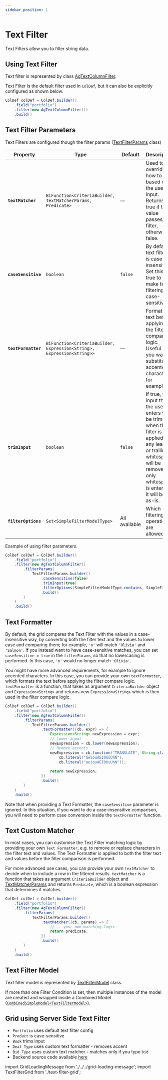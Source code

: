 ```yaml
---
sidebar_position: 1
---
```


# Text Filter
Text Filters allow you to filter string data.

## Using Text Filter
Text filter is represented by class [AgTextColumnFilter](https://github.com/smolcan/ag-grid-jpa-adapter/blob/main/src/main/java/io/github/smolcan/aggrid/jpa/adapter/filter/provided/simple/AgTextColumnFilter.java).

Text Filter is the default filter used in `ColDef`, but it can also be explicitly configured as shown below.
```java
ColDef colDef = ColDef.builder()
    .field("portfolio")
    .filter(new AgTextColumnFilter())
    .build()
```

## Text Filter Parameters
Text Filters are configured though the filter params ([TextFilterParams](https://github.com/smolcan/ag-grid-jpa-adapter/blob/main/src/main/java/io/github/smolcan/aggrid/jpa/adapter/filter/model/simple/params/TextFilterParams.java) class)

| Property                      | Type                                                                  | Default    | Description                                                                                                                                                                                      |
|-------------------------------|-----------------------------------------------------------------------|------------|--------------------------------------------------------------------------------------------------------------------------------------------------------------------------------------------------|
| **`textMatcher`** | `BiFunction<CriteriaBuilder, TextMatcherParams, Predicate>`           | —           | Used to override how to filter based on the user input. Returns true if the value passes the filter, otherwise false.                                                                            |
| **`caseSensitive`**                | `boolean`                                                             | `false`    | By default, text filtering is case-insensitive. Set this to true to make text filtering case-sensitive.                                                                                          |
| **`textFormatter`**                  | `BiFunction<CriteriaBuilder, Expression<String>, Expression<String>>` | —           | Formats the text before applying the filter compare logic. Useful if you want to substitute accented characters, for example.                                                                    |
| **`trimInput`**         | `boolean`                                                             | `false`    | If true, the input that the user enters will be trimmed when the filter is applied, so any leading or trailing whitespace will be removed. If only whitespace is entered, it will be left as-is. |
| **`filterOptions`**         | `Set<SimpleFilterModelType>`                                            | All available | Which filtering operations are allowed.                                                                                                                                                          |

Example of using filter parameters.
```java
ColDef colDef = ColDef.builder()
    .field("portfolio")
    .filter(new AgTextColumnFilter()
        .filterParams(
            TextFilterParams.builder()
                .caseSensitive(false)
                .trimInput(true)
                .filterOptions(SimpleFilterModelType.contains, SimpleFilterModelType.startsWith)
                .build()
        )
    )
    .build()
```

## Text Formatter
By default, the grid compares the Text Filter with the values in a case-insensitive way, by converting both the filter text and the values to lower case and comparing them; for example, `'o'` will match `'Olivia'` and `'Salmon'`. 
If you instead want to have case-sensitive matches, you can set `caseSensitive = true` in the `filterParams`, so that no lowercasing is performed. 
In this case, `'o'` would no longer match `'Olivia'`.

You might have more advanced requirements, for example to ignore accented characters.
In this case, you can provide your own `textFormatter`, which formats the text before applying the filter compare logic.
`textFormatter` is a function, that takes as argument `CriteriaBuilder` object and `Expression<String>` and returns new `Expression<String>` which is then used
in the filter compare logic.

```java
ColDef colDef = ColDef.builder()
    .field("portfolio")
    .filter(new AgTextColumnFilter()
        .filterParams(
            TextFilterParams.builder()
                .textFormatter((cb, expr) => {
                    Expression<String> newExpression = expr;
                    // lower input
                    newExpression = cb.lower(newExpression);
                    // Remove accents
                    newExpression = cb.function("TRANSLATE", String.class, newExpression,
                        cb.literal("áéíóúÁÉÍÓÚüÜñÑ"),
                        cb.literal("aeiouAEIOUuUnN"));
                    
                    return newExpression;
                })
                .build()
        )
    )
    .build()
```
Note that when providing a Text Formatter, the `caseSensitive` parameter is ignored. 
In this situation, if you want to do a case-insensitive comparison, you will need to perform case conversion inside the `textFormatter` function.

## Text Custom Matcher
In most cases, you can customise the Text Filter matching logic by providing your own `Text Formatter`, 
e.g. to remove or replace characters in the filter text and values. 
The Text Formatter is applied to both the filter text and values before the filter comparison is performed.

For more advanced use cases, you can provide your own `textMatcher` to decide when to include a row in the filtered results.
`textMatcher` is a function that takes as argument `CriteriaBuilder` object and [TextMatcherParams](https://github.com/smolcan/ag-grid-jpa-adapter/blob/main/src/main/java/io/github/smolcan/aggrid/jpa/adapter/filter/model/simple/params/TextMatcherParams.java) and returns `Predicate`,
which is a boolean expression that determines if matches.

```java
ColDef colDef = ColDef.builder()
    .field("portfolio")
    .filter(new AgTextColumnFilter()
        .filterParams(
            TextFilterParams.builder()
                .textMatcher((cb, params) => {
                    // ...your own matching logic
                    return predicate;
                })
                .build()
        )
    )
    .build()
```


## Text Filter Model
Text filter model is represented by [TextFilterModel](https://github.com/smolcan/ag-grid-jpa-adapter/blob/main/src/main/java/io/github/smolcan/aggrid/jpa/adapter/filter/model/simple/TextFilterModel.java) class.

If more than one Filter Condition is set, then multiple instances of the model are created and wrapped inside a Combined Model ([`CombinedSimpleModel<TextFilterModel>`](https://github.com/smolcan/ag-grid-jpa-adapter/blob/main/src/main/java/io/github/smolcan/aggrid/jpa/adapter/filter/model/simple/CombinedSimpleModel.java)).


## Grid using Server Side Text Filter

- `Portfolio` uses default text filter config
- `Product` is case-sensitive
- `Book` trims input
- `Deal Type` uses custom text formatter - removes accent
- `Bid Type` uses custom text matcher - matches only if you type `bid`
- Backend source code available [here](https://github.com/smolcan/ag-grid-jpa-adapter-docs-backend/blob/main/src/main/java/io/github/smolcan/ag_grid_jpa_adapter_docs_backend/service/docs/TextFilterService.java)

import GridLoadingMessage from './../../grid-loading-message';
import TextFilterGrid from './text-filter-grid';

<GridLoadingMessage>
<TextFilterGrid></TextFilterGrid>
</GridLoadingMessage>